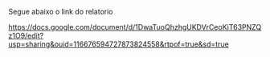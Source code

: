 Segue abaixo o link do relatorio

https://docs.google.com/document/d/1DwaTuoQhzhgUKDVrCeoKiT63PNZQz1O9/edit?usp=sharing&ouid=116676594727873824558&rtpof=true&sd=true
